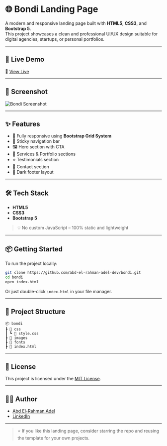 
# 🌐 Bondi Landing Page

A modern and responsive landing page built with **HTML5**, **CSS3**, and **Bootstrap 5**.  
This project showcases a clean and professional UI/UX design suitable for digital agencies, startups, or personal portfolios.

---

## 🚀 Live Demo

📍 [View Live](https://abd-el-rahman-adel-dev.github.io/bondi/)

---

## 📸 Screenshot

![Bondi Screenshot](./screenshot.png) <!-- Add your actual screenshot if available -->

---

## ✨ Features

- 📱 Fully responsive using **Bootstrap Grid System**
- 🧭 Sticky navigation bar
- 🖼️ Hero section with CTA
- 💼 Services & Portfolio sections
- ⭐ Testimonials section
- 📩 Contact section
- 🌙 Dark footer layout

---

## 🛠 Tech Stack

- **HTML5**
- **CSS3**
- **Bootstrap 5**

> 💡 No custom JavaScript – 100% static and lightweight

---

## 📦 Getting Started

To run the project locally:

```bash
git clone https://github.com/abd-el-rahman-adel-dev/bondi.git
cd bondi
open index.html
```

Or just double-click `index.html` in your file manager.

---

## 📁 Project Structure

```
📦 bondi
┣ 📂 css
┃ ┗ 📜 style.css
┣ 📂 images
┣ 📂 fonts
┣ 📜 index.html
```

---

## 📄 License

This project is licensed under the [MIT License](./LICENSE).

---

## 🙋‍♂️ Author

- [Abd El-Rahman Adel](https://github.com/abd-el-rahman-adel-dev)
- [LinkedIn](https://www.linkedin.com/in/abdelrahman-adel-webdev)

---

> ⭐ If you like this landing page, consider starring the repo and reusing the template for your own projects.
